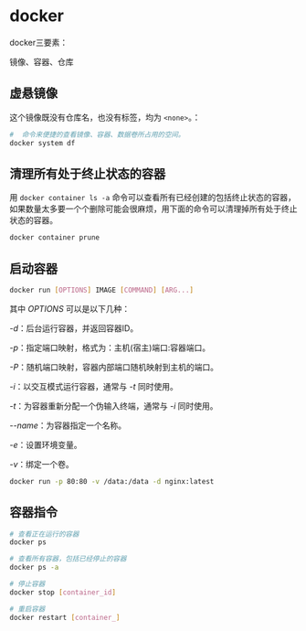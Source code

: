 # docker

docker三要素：

镜像、容器、仓库





## 虚悬镜像

这个镜像既没有仓库名，也没有标签，均为 `<none>`。：

```bash
#  命令来便捷的查看镜像、容器、数据卷所占用的空间。
docker system df
```



## 清理所有处于终止状态的容器

用 `docker container ls -a` 命令可以查看所有已经创建的包括终止状态的容器，如果数量太多要一个个删除可能会很麻烦，用下面的命令可以清理掉所有处于终止状态的容器。

```bash
docker container prune
```



## 启动容器

```bash
docker run [OPTIONS] IMAGE [COMMAND] [ARG...]
```

其中 *OPTIONS* 可以是以下几种：

*-d*：后台运行容器，并返回容器ID。

*-p*：指定端口映射，格式为：主机(宿主)端口:容器端口。

*-P*：随机端口映射，容器内部端口随机映射到主机的端口。

*-i*：以交互模式运行容器，通常与 *-t* 同时使用。

*-t*：为容器重新分配一个伪输入终端，通常与 *-i* 同时使用。

*--name*：为容器指定一个名称。

*-e*：设置环境变量。

*-v*：绑定一个卷。

```bash
docker run -p 80:80 -v /data:/data -d nginx:latest
```







## 容器指令



```bash
# 查看正在运行的容器
docker ps

# 查看所有容器，包括已经停止的容器
docker ps -a

# 停止容器
docker stop [container_id]

# 重启容器
docker restart [container_]
```

